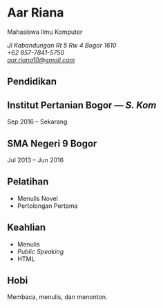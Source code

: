 # Aar Riana
Mahasiswa Ilmu Komputer

*Jl Kabandungan Rt 5 Rw 4 Bogor 1610*\
*+62 857-7841-5750*\
*aar.riana10@gmail.com*

## Pendidikan
## Institut Pertanian Bogor — *S. Kom*

Sep 2016 – Sekarang

## SMA Negeri 9 Bogor

Jul 2013 – Jun 2016

## Pelatihan
- Menulis Novel
- Pertolongan Pertama

## Keahlian
- Menulis
- *Public Speaking*
- HTML

## Hobi
Membaca, menulis, dan menonton.
